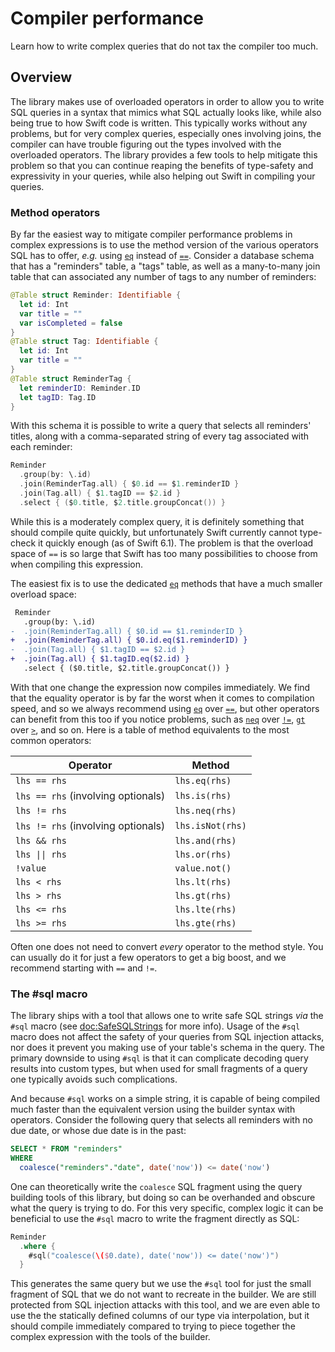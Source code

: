 # Compiler performance

Learn how to write complex queries that do not tax the compiler too much.

## Overview

The library makes use of overloaded operators in order to allow you to write SQL queries in a
syntax that mimics what SQL actually looks like, while also being true to how Swift code is written.
This typically works without any problems, but for very complex queries, especially ones involving
joins, the compiler can have trouble figuring out the types involved with the overloaded operators.
The library provides a few tools to help mitigate this problem so that you can continue reaping the
benefits of type-safety and expressivity in your queries, while also helping out Swift in compiling
your queries.

### Method operators

By far the easiest way to mitigate compiler performance problems in complex expressions is to use
the method version of the various operators SQL has to offer, _e.g._ using
[`eq`](<doc:QueryExpression/eq(_:)>) instead of [`==`](<doc:QueryExpression/==(_:_:)>). Consider a
database schema that has a "reminders" table, a "tags" table, as well as a many-to-many join table
that can associated any number of tags to any number of reminders:

```swift
@Table struct Reminder: Identifiable {
  let id: Int
  var title = ""
  var isCompleted = false
}
@Table struct Tag: Identifiable {
  let id: Int
  var title = ""
}
@Table struct ReminderTag {
  let reminderID: Reminder.ID
  let tagID: Tag.ID
}
```

With this schema it is possible to write a query that selects all reminders' titles, along with a
comma-separated string of every tag associated with each reminder:

```swift
Reminder
  .group(by: \.id)
  .join(ReminderTag.all) { $0.id == $1.reminderID }
  .join(Tag.all) { $1.tagID == $2.id }
  .select { ($0.title, $2.title.groupConcat()) }
```

While this is a moderately complex query, it is definitely something that should compile quite
quickly, but unfortunately Swift currently cannot type-check it quickly enough (as of Swift 6.1).
The problem is that the overload space of `==` is so large that Swift has too many possibilities
to choose from when compiling this expression.

The easiest fix is to use the dedicated [`eq`](<doc:QueryExpression/eq(_:)>) methods that have a
much smaller overload space:

```diff
 Reminder
   .group(by: \.id)
-  .join(ReminderTag.all) { $0.id == $1.reminderID }
+  .join(ReminderTag.all) { $0.id.eq($1.reminderID) }
-  .join(Tag.all) { $1.tagID == $2.id }
+  .join(Tag.all) { $1.tagID.eq($2.id) }
   .select { ($0.title, $2.title.groupConcat()) }
```

With that one change the expression now compiles immediately. We find that the equality operator
is by far the worst when it comes to compilation speed, and so we always recommend using
 [`eq`](<doc:QueryExpression/eq(_:)>) over [`==`](<doc:QueryExpression/==(_:_:)>), but other
operators can benefit from this too if you notice problems, such as
 [`neq`](<doc:QueryExpression/neq(_:)>) over [`!=`](<doc:QueryExpression/!=(_:_:)>),
 [`gt`](<doc:QueryExpression/gt(_:)>) over [`>`](<doc:QueryExpression/\>(_:_:)>), and so on. Here is
a table of method equivalents to the most common operators:

| Operator                           | Method           |
| ---------------------------------- | ---------------- |
| `lhs == rhs`                       | `lhs.eq(rhs)`    |
| `lhs == rhs` (involving optionals) | `lhs.is(rhs)`    |
| `lhs != rhs`                       | `lhs.neq(rhs)`   |
| `lhs != rhs` (involving optionals) | `lhs.isNot(rhs)` |
| `lhs && rhs`                       | `lhs.and(rhs)`   |
| `lhs \|\| rhs`                     | `lhs.or(rhs)`    |
| `!value`                           | `value.not()`    |
| `lhs < rhs`                        | `lhs.lt(rhs)`    |
| `lhs > rhs`                        | `lhs.gt(rhs)`    |
| `lhs <= rhs`                       | `lhs.lte(rhs)`   |
| `lhs >= rhs`                       | `lhs.gte(rhs)`   |

Often one does not need to convert _every_ operator to the method style. You can usually do it for
just a few operators to get a big boost, and we recommend starting with `==` and `!=`.

### The #sql macro

The library ships with a tool that allows one to write safe SQL strings _via_ the `#sql` macro (see
<doc:SafeSQLStrings> for more info). Usage of the `#sql` macro does not affect the safety of your
queries from SQL injection attacks, nor does it prevent you making use of your table's schema in
the query. The primary downside to using `#sql` is that it can complicate decoding query results
into custom types, but when used for small fragments of a query one typically avoids such
complications.

And because `#sql` works on a simple string, it is capable of being compiled much faster than the
equivalent version using the builder syntax with operators. Consider the following query that
selects all reminders with no due date, or whose due date is in the past:

```sql
SELECT * FROM "reminders"
WHERE
  coalesce("reminders"."date", date('now')) <= date('now')
```

One can theoretically write the `coalesce` SQL fragment using the query building tools of this
library, but doing so can be overhanded and obscure what the query is trying to do. For this
very specific, complex logic it can be beneficial to use the `#sql` macro to write the fragment
directly as SQL:

```swift
Reminder
  .where {
    #sql("coalesce(\($0.date), date('now')) <= date('now')")
  }
```

This generates the same query but we use the `#sql` tool for just the small fragment of SQL that
we do not want to recreate in the builder. We are still protected from SQL injection attacks
with this tool, and we are even able to use the the statically defined columns of our type via
interpolation, but it should compile immediately compared to trying to piece together the complex
expression with the tools of the builder.
